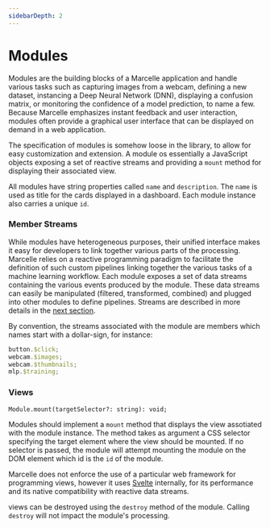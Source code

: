 ```yaml
---
sidebarDepth: 2
---
```


# Modules

Modules are the building blocks of a Marcelle application and handle various tasks such as capturing images from a webcam, defining a new dataset, instancing a Deep Neural Network (DNN), displaying a confusion matrix, or monitoring the confidence of a model prediction, to name a few. Because Marcelle emphasizes instant feedback and user interaction, modules often provide a graphical user interface that can be displayed on demand in a web application.

The specification of modules is somehow loose in the library, to allow for easy customization and extension. A module os essentially a JavaScript objects exposing a set of reactive streams and providing a `mount` method for displaying their associated view.

All modules have string properties called `name` and `description`. The `name` is used as title for the cards displayed in a dashboard. Each module instance also carries a unique `id`.

### Member Streams

While modules have heterogeneous purposes, their unified interface makes it easy for developers to link together various parts of the processing. Marcelle relies on a reactive programming paradigm to facilitate the definition of such custom pipelines linking together the various tasks of a machine learning workflow. Each module exposes a set of data streams containing the various events produced by the module. These data streams can easily be manipulated (filtered, transformed, combined) and plugged into other modules to define pipelines.
Streams are described in more details in the [next section](/api/streams).

By convention, the streams associated with the module are members which names start with a dollar-sign, for instance:

```js
button.$click;
webcam.$images;
webcam.$thumbnails;
mlp.$training;
```

### Views

```tsx
Module.mount(targetSelector?: string): void;
```

Modules should implement a `mount` method that displays the view assotiated with the module instance. The method takes as argument a CSS selector specifying the target element where the view should be mounted. If no selector is passed, the module will attempt mounting the module on the DOM element which id is the `id` of the module.

Marcelle does not enforce the use of a particular web framework for programming views, however it uses [Svelte](https://svelte.dev/) internally, for its performance and its native compatibility with reactive data streams.

views can be destroyed using the `destroy` method of the module. Calling `destroy` will not impact the module's processing.
